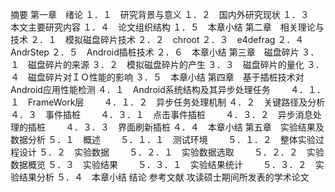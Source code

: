 摘要
第一章　绪论
１．１　研究背景与意义
１．２　国内外研究现状
１．３　本文主要研究内容
１．４　论文组织结构
１．５　本章小结
第二章　相关理论与技术
２．１　模拟磁盘碎片技术
２．２　chroot
２．３　e4defrag
２．４　AndrStep
２．５　Android插桩技术
２．６　本章小结
第三章　磁盘碎片
３．１　磁盘碎片的来源
３．２　模拟磁盘碎片的产生
３．３　磁盘碎片的量化
３．４　磁盘碎片对ＩＯ性能的影响
３．５　本章小结
第四章　基于插桩技术对Android应用性能检测
４．１　Android系统结构及其异步处理任务
　　４．１．１　FrameWork层
　　４．１．２　异步任务处理机制
４．２　关键路径及分析
４．３　事件插桩
　　４．３．１　点击事件插桩
　　４．３．２　异步消息处理的插桩
　　４．３．３　界面刷新插桩
４．４　本章小结
第五章　实验结果及数据分析
５．１　概述
　　５．１．１　测试环境
　　５．１．２　整体实验过程设计
５．２　实验数据
　　５．２．１　实验数据选取
　　５．２．２　实验数据概览
５．３　实验结果
　　５．３．１　实验结果统计
　　５．３．２　实验结果分析
５．４　本章小结
结论
参考文献
攻读硕士期间所发表的学术论文
